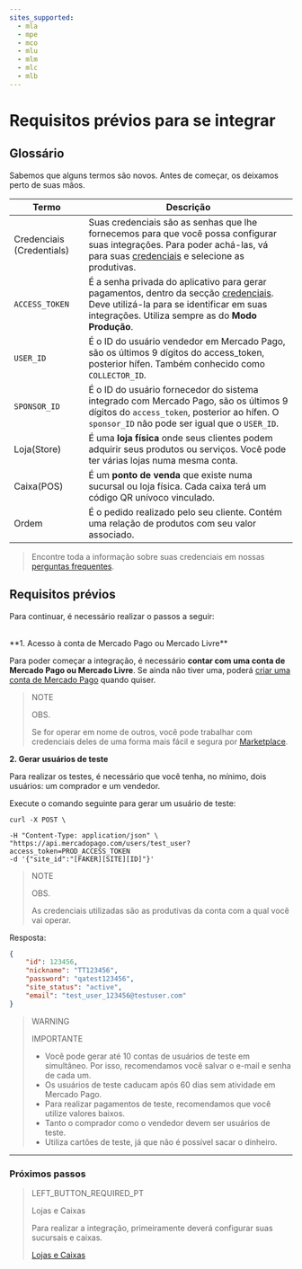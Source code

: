 ```yaml
---
sites_supported:
  - mla
  - mpe
  - mco
  - mlu
  - mlm
  - mlc
  - mlb
---
```


# Requisitos prévios para se integrar

## Glossário

Sabemos que alguns termos são novos. Antes de começar, os deixamos perto de suas mãos. 

| Termo                            | Descrição                                                  |
| -----------------------------------| ------------------------------------------------------------ | 
| Credenciais (Credentials)         | Suas credenciais são as senhas que lhe fornecemos para que você possa configurar suas integrações. Para poder achá-las, vá para suas [credenciais]([FAKER][CREDENTIALS][URL]) e selecione as produtivas. |
| `ACCESS_TOKEN` | É a senha privada do aplicativo para gerar pagamentos, dentro da secção [credenciais]([FAKER][CREDENTIALS][URL]). Deve utilizá-la para se identificar em suas integrações. Utiliza sempre as do **Modo Produção**.  |
| `USER_ID` | É o ID do usuário vendedor em Mercado Pago, são os últimos 9 dígitos do access_token, posterior hífen. Também conhecido como `COLLECTOR_ID`. |
| `SPONSOR_ID` | É o ID do usuário fornecedor do sistema integrado com Mercado Pago, são os últimos 9 dígitos do `access_token`, posterior ao hífen. O `sponsor_ID` não pode ser igual que o `USER_ID`. |
| Loja(Store) | É uma **loja física** onde seus clientes podem adquirir seus produtos ou serviços. Você pode ter várias lojas numa mesma conta.  |
| Caixa(POS) | É um **ponto de venda** que existe numa sucursal ou loja física. Cada caixa terá um código QR unívoco vinculado.  |
| Ordem | É o pedido realizado pelo seu cliente. Contém uma relação de produtos com seu valor associado. 

> Encontre toda a informação sobre suas credenciais em nossas [perguntas frequentes](https://www.mercadopago.com.br/developers/pt/guides/faqs/credentials/).

## Requisitos prévios

Para continuar, é necessário realizar o passos a seguir: 

<br>
**1. Acesso à conta de Mercado Pago ou Mercado Livre**

Para poder começar a integração, é necessário **contar com uma conta de Mercado Pago ou Mercado Livre**. Se ainda não tiver uma, poderá [criar uma conta de Mercado Pago](https://www.mercadopago.com.br) quando quiser.

> NOTE
> 
> OBS.
> 
> Se for operar em nome de outros, você pode trabalhar com credenciais deles de uma forma mais fácil e segura por [Marketplace](https://www.mercadopago.com.br/developers/pt/guides/marketplace/api/introduction/).

**2. Gerar usuários de teste**

Para realizar os testes, é necessário que você tenha, no mínimo, dois usuários: um comprador e um vendedor. 

Execute o comando seguinte para gerar um usuário de teste: 

```curl
curl -X POST \

-H "Content-Type: application/json" \
"https://api.mercadopago.com/users/test_user?access_token=PROD_ACCESS_TOKEN
-d '{"site_id":"[FAKER][SITE][ID]"}'
```

> NOTE
> 
> OBS.
> 
> As credenciais utilizadas são as produtivas da conta com a qual você vai operar.   

Resposta:

```json
{
    "id": 123456,
    "nickname": "TT123456",
    "password": "qatest123456",
    "site_status": "active",
    "email": "test_user_123456@testuser.com"
}
```

> WARNING
> 
> IMPORTANTE
> 
> * Você pode gerar até 10 contas de usuários de teste em simultâneo. Por isso, recomendamos você salvar o e-mail e senha de cada um. 
> * Os usuários de teste caducam após 60 dias sem atividade em Mercado Pago.
> * Para realizar pagamentos de teste, recomendamos que você utilize valores baixos.
> * Tanto o comprador como o vendedor devem ser usuários de teste.
> * Utiliza cartões de teste, já que não é possível sacar o dinheiro.

---
### Próximos passos


> LEFT_BUTTON_REQUIRED_PT
>
> Lojas e Caixas
>
> Para realizar a integração, primeiramente deverá configurar suas sucursais e caixas.
>
> [Lojas e Caixas](https://www.mercadopago.com.br/developers/pt/guides/qr-code/stores-pos/)
